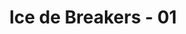---
layout: videojs
title: Ice de Breakers - 01
description: >+
    Translated by @sasori39883522
lang: en
plink: https://hinatacampaign.github.io/ice-de-breakers-01.html
subtitles: 日向坂46ICE DE BREAKERSBREAK 01出会いの季節は氷でブレイクアイスボックス.en.vtt
video_url: http://www.youtube.com/watch?v=2_muefaHDOc
thumbnail: https://i.ytimg.com/vi/2_muefaHDOc/maxresdefault.jpg
---